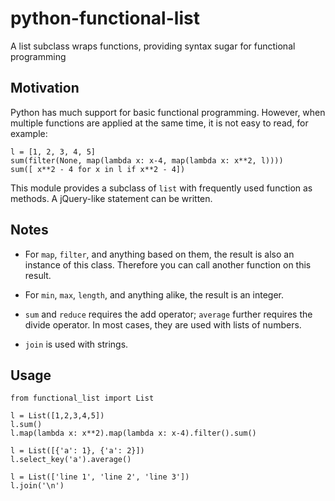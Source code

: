 # python-functional-list

A list subclass wraps functions, providing syntax sugar for functional programming

## Motivation

Python has much support for basic functional programming.
However, when multiple functions are applied at the same time,
it is not easy to read, for example:

    l = [1, 2, 3, 4, 5]
    sum(filter(None, map(lambda x: x-4, map(lambda x: x**2, l))))
    sum([ x**2 - 4 for x in l if x**2 - 4])

This module provides a subclass of `list` with frequently used function as methods.
A jQuery-like statement can be written.

## Notes

* For `map`, `filter`, and anything based on them, the result is also an instance of this class.
  Therefore you can call another function on this result.

* For `min`, `max`, `length`, and anything alike, the result is an integer.

* `sum` and `reduce` requires the add operator; `average` further requires the divide operator.
  In most cases, they are used with lists of numbers.

* `join` is used with strings.

## Usage

    from functional_list import List

    l = List([1,2,3,4,5])
    l.sum()
    l.map(lambda x: x**2).map(lambda x: x-4).filter().sum()

    l = List([{'a': 1}, {'a': 2}])
    l.select_key('a').average()

    l = List(['line 1', 'line 2', 'line 3'])
    l.join('\n')

